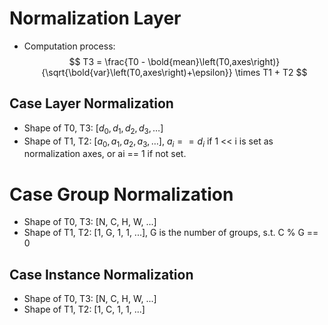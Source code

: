 # Normalization Layer

+ Computation process:
$$
T3 = \frac{T0 - \bold{mean}\left(T0,axes\right)}{\sqrt{\bold{var}\left(T0,axes\right)+\epsilon}} \times T1 + T2
$$

## Case Layer Normalization

+ Shape of T0, T3: [$d_0, d_1, d_2, d_3, \dots$]
+ Shape of T1, T2: [$a_0, a_1, a_2, a_3, \dots$], $a_i == d_i$ if 1 << i is set as normalization axes, or ai == 1 if not set.

# Case Group Normalization

+ Shape of T0, T3: [N, C, H, W, ...]
+ Shape of T1, T2: [1, G, 1, 1, ...], G is the number of groups, s.t. C % G == 0

## Case Instance Normalization
+ Shape of T0, T3: [N, C, H, W, ...]
+ Shape of T1, T2: [1, C, 1, 1, ...]
